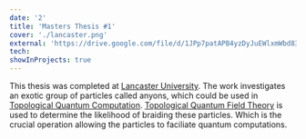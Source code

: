 ```yaml
---
date: '2'
title: 'Masters Thesis #1'
cover: './lancaster.png'
external: 'https://drive.google.com/file/d/1JPp7patAPB4yzDyJuEWlxmWbd83NtQe_/view?usp=sharing'
tech:
showInProjects: true
---
```


This thesis was completed at [Lancaster University](https://www.lancaster.ac.uk/). The work investigates an exotic
group of particles called anyons, which could be used in [Topological Quantum Computation](https://en.wikipedia.org/wiki/Topological_quantum_computer).
[Topological Quantum Field Theory](https://en.wikipedia.org/wiki/Topological_quantum_field_theory) is used to determine the
likelihood of braiding these particles. Which is the crucial operation allowing the particles to faciliate quantum computations.
